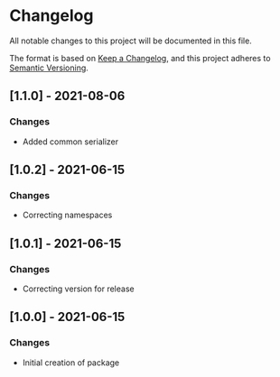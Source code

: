 # Changelog
All notable changes to this project will be documented in this file.

The format is based on [Keep a Changelog](https://keepachangelog.com/en/1.0.0/),
and this project adheres to [Semantic Versioning](https://semver.org/spec/v2.0.0.html).

## [1.1.0] - 2021-08-06

### Changes
- Added common serializer

## [1.0.2] - 2021-06-15

### Changes
- Correcting namespaces

## [1.0.1] - 2021-06-15

### Changes
- Correcting version for release

## [1.0.0] - 2021-06-15

### Changes
- Initial creation of package